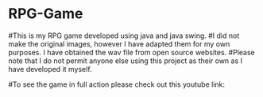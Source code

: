 # RPG-Game

#This is my RPG game developed using java and java swing.
#I did not make the original images, however I have adapted them for my own purposes. I have obtained the wav file from open source websites.
#Please note that I do not permit anyone else using this project as their own as I have developed it myself.

#To see the game in full action please check out this youtube link: 
